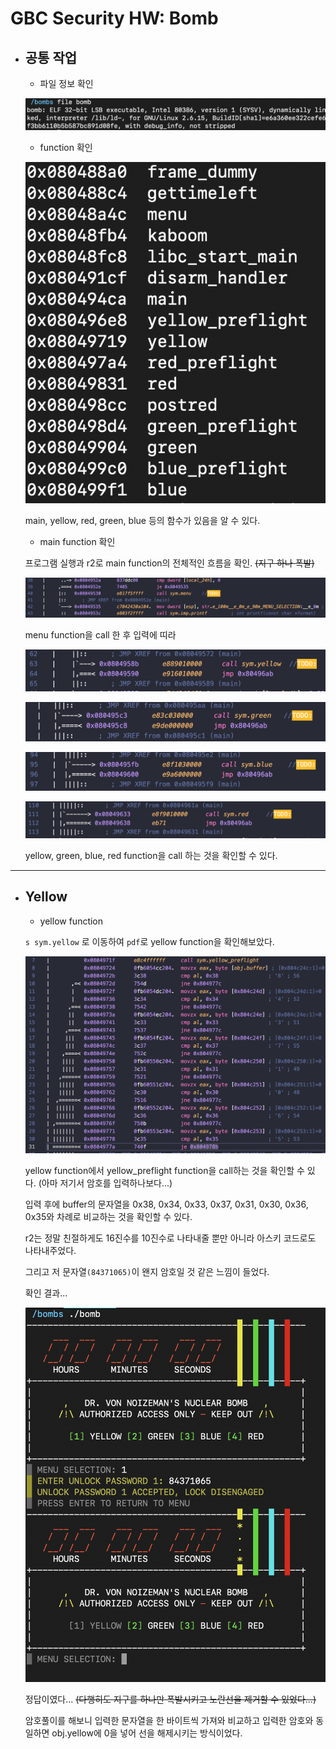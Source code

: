 # GBC Security HW: Bomb

- ## 공통 작업 
    - 파일 정보 확인 

    ![1](common/1.png)

    - function 확인 

    ![2](common/2.png)

    main, yellow, red, green, blue 등의 함수가 있음을 알 수 있다. 

    - main function 확인 

    프로그램 실행과 r2로 main function의 전체적인 흐름을 확인. ~~(지구 하나 폭발)~~

    ![3](common/3.png)

    menu function을 call 한 후 입력에 띠라 

    ![4](common/4.png)

    ![5](common/5.png)

    ![6](common/6.png)

    ![7](common/7.png)

    yellow, green, blue, red function을 call 하는 것을 확인할 수 있다. 

---

- ## Yellow

    - yellow function 

    `s sym.yellow` 로 이동하여 `pdf`로 yellow function을 확인해보았다. 

    ![1](yellow/1.png)

    yellow function에서 yellow_preflight function을 call하는 것을 확인할 수 있다. (아마 저기서 암호를 입력하나보다...)

    입력 후에 buffer의 문자열을 0x38, 0x34, 0x33, 0x37, 0x31, 0x30, 0x36, 0x35와 차례로 비교하는 것을 확인할 수 있다. 

    r2는 정말 친절하게도 16진수를 10진수로 나타내줄 뿐만 아니라 아스키 코드로도 나타내주었다. 

    그리고 저 문자열`(84371065)`이 왠지 암호일 것 같은 느낌이 들었다. 

    확인 결과...
    
    ![2](yellow/2.png)

    정답이였다... ~~(다행히도 지구를 하나만 폭발시키고 노란선을 제거할 수 있었다...)~~

    암호풀이를 해보니 입력한 문자열을 한 바이트씩 가져와 비교하고 입력한 암호와 동일하면 obj.yellow에 0을 넣어 선을 해제시키는 방식이었다. 

